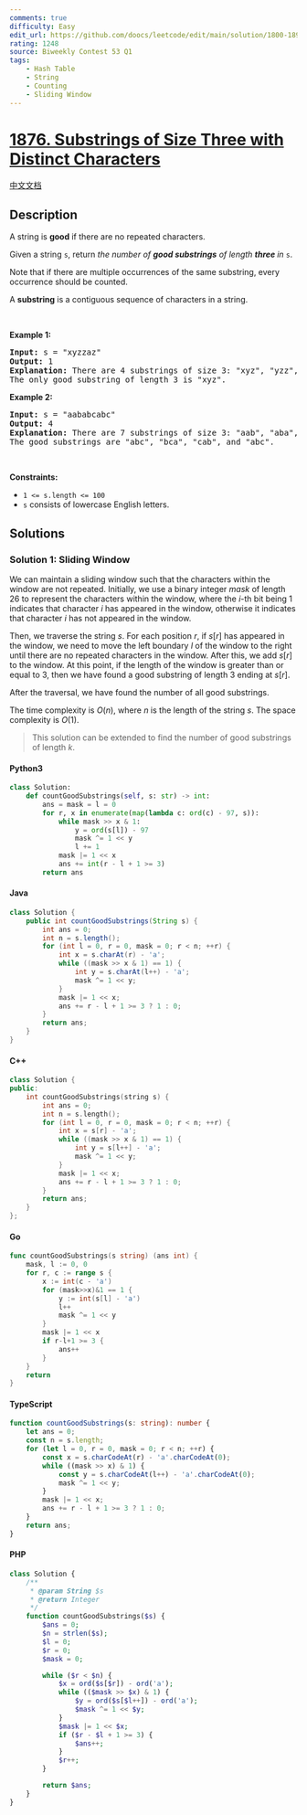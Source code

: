 ```yaml
---
comments: true
difficulty: Easy
edit_url: https://github.com/doocs/leetcode/edit/main/solution/1800-1899/1876.Substrings%20of%20Size%20Three%20with%20Distinct%20Characters/README_EN.md
rating: 1248
source: Biweekly Contest 53 Q1
tags:
    - Hash Table
    - String
    - Counting
    - Sliding Window
---
```


<!-- problem:start -->

# [1876. Substrings of Size Three with Distinct Characters](https://leetcode.com/problems/substrings-of-size-three-with-distinct-characters)

[中文文档](/solution/1800-1899/1876.Substrings%20of%20Size%20Three%20with%20Distinct%20Characters/README.md)

## Description

<!-- description:start -->

<p>A string is <strong>good</strong> if there are no repeated characters.</p>

<p>Given a string <code>s</code>​​​​​, return <em>the number of <strong>good substrings</strong> of length <strong>three </strong>in </em><code>s</code>​​​​​​.</p>

<p>Note that if there are multiple occurrences of the same substring, every occurrence should be counted.</p>

<p>A <strong>substring</strong> is a contiguous sequence of characters in a string.</p>

<p>&nbsp;</p>
<p><strong class="example">Example 1:</strong></p>

<pre>
<strong>Input:</strong> s = &quot;xyzzaz&quot;
<strong>Output:</strong> 1
<strong>Explanation:</strong> There are 4 substrings of size 3: &quot;xyz&quot;, &quot;yzz&quot;, &quot;zza&quot;, and &quot;zaz&quot;. 
The only good substring of length 3 is &quot;xyz&quot;.
</pre>

<p><strong class="example">Example 2:</strong></p>

<pre>
<strong>Input:</strong> s = &quot;aababcabc&quot;
<strong>Output:</strong> 4
<strong>Explanation:</strong> There are 7 substrings of size 3: &quot;aab&quot;, &quot;aba&quot;, &quot;bab&quot;, &quot;abc&quot;, &quot;bca&quot;, &quot;cab&quot;, and &quot;abc&quot;.
The good substrings are &quot;abc&quot;, &quot;bca&quot;, &quot;cab&quot;, and &quot;abc&quot;.
</pre>

<p>&nbsp;</p>
<p><strong>Constraints:</strong></p>

<ul>
	<li><code>1 &lt;= s.length &lt;= 100</code></li>
	<li><code>s</code>​​​​​​ consists of lowercase English letters.</li>
</ul>

<!-- description:end -->

## Solutions

<!-- solution:start -->

### Solution 1: Sliding Window

We can maintain a sliding window such that the characters within the window are not repeated. Initially, we use a binary integer $\textit{mask}$ of length $26$ to represent the characters within the window, where the $i$-th bit being $1$ indicates that character $i$ has appeared in the window, otherwise it indicates that character $i$ has not appeared in the window.

Then, we traverse the string $s$. For each position $r$, if $\textit{s}[r]$ has appeared in the window, we need to move the left boundary $l$ of the window to the right until there are no repeated characters in the window. After this, we add $\textit{s}[r]$ to the window. At this point, if the length of the window is greater than or equal to $3$, then we have found a good substring of length $3$ ending at $\textit{s}[r]$.

After the traversal, we have found the number of all good substrings.

The time complexity is $O(n)$, where $n$ is the length of the string $s$. The space complexity is $O(1)$.

> This solution can be extended to find the number of good substrings of length $k$.

<!-- tabs:start -->

#### Python3

```python
class Solution:
    def countGoodSubstrings(self, s: str) -> int:
        ans = mask = l = 0
        for r, x in enumerate(map(lambda c: ord(c) - 97, s)):
            while mask >> x & 1:
                y = ord(s[l]) - 97
                mask ^= 1 << y
                l += 1
            mask |= 1 << x
            ans += int(r - l + 1 >= 3)
        return ans
```

#### Java

```java
class Solution {
    public int countGoodSubstrings(String s) {
        int ans = 0;
        int n = s.length();
        for (int l = 0, r = 0, mask = 0; r < n; ++r) {
            int x = s.charAt(r) - 'a';
            while ((mask >> x & 1) == 1) {
                int y = s.charAt(l++) - 'a';
                mask ^= 1 << y;
            }
            mask |= 1 << x;
            ans += r - l + 1 >= 3 ? 1 : 0;
        }
        return ans;
    }
}
```

#### C++

```cpp
class Solution {
public:
    int countGoodSubstrings(string s) {
        int ans = 0;
        int n = s.length();
        for (int l = 0, r = 0, mask = 0; r < n; ++r) {
            int x = s[r] - 'a';
            while ((mask >> x & 1) == 1) {
                int y = s[l++] - 'a';
                mask ^= 1 << y;
            }
            mask |= 1 << x;
            ans += r - l + 1 >= 3 ? 1 : 0;
        }
        return ans;
    }
};
```

#### Go

```go
func countGoodSubstrings(s string) (ans int) {
	mask, l := 0, 0
	for r, c := range s {
		x := int(c - 'a')
		for (mask>>x)&1 == 1 {
			y := int(s[l] - 'a')
			l++
			mask ^= 1 << y
		}
		mask |= 1 << x
		if r-l+1 >= 3 {
			ans++
		}
	}
	return
}
```

#### TypeScript

```ts
function countGoodSubstrings(s: string): number {
    let ans = 0;
    const n = s.length;
    for (let l = 0, r = 0, mask = 0; r < n; ++r) {
        const x = s.charCodeAt(r) - 'a'.charCodeAt(0);
        while ((mask >> x) & 1) {
            const y = s.charCodeAt(l++) - 'a'.charCodeAt(0);
            mask ^= 1 << y;
        }
        mask |= 1 << x;
        ans += r - l + 1 >= 3 ? 1 : 0;
    }
    return ans;
}
```

#### PHP

```php
class Solution {
    /**
     * @param String $s
     * @return Integer
     */
    function countGoodSubstrings($s) {
        $ans = 0;
        $n = strlen($s);
        $l = 0;
        $r = 0;
        $mask = 0;

        while ($r < $n) {
            $x = ord($s[$r]) - ord('a');
            while (($mask >> $x) & 1) {
                $y = ord($s[$l++]) - ord('a');
                $mask ^= 1 << $y;
            }
            $mask |= 1 << $x;
            if ($r - $l + 1 >= 3) {
                $ans++;
            }
            $r++;
        }

        return $ans;
    }
}
```

<!-- tabs:end -->

<!-- solution:end -->

<!-- problem:end -->
